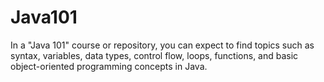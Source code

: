 # Java101
In a "Java 101" course or repository, you can expect to find topics such as syntax, variables, data types, control flow, loops, functions, and basic object-oriented programming concepts in Java.
